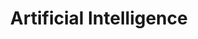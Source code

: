 ---
title: 'Artificial Intelligence'
website: 'https://online-learning.harvard.edu/course/cs50s-introduction-artificial-intelligence-python'
video: 'https://www.edx.org/course/cs50s-introduction-to-artificial-intelligence-with-python'
cover_image: '/courses/images/posts/ai.webp'
---
